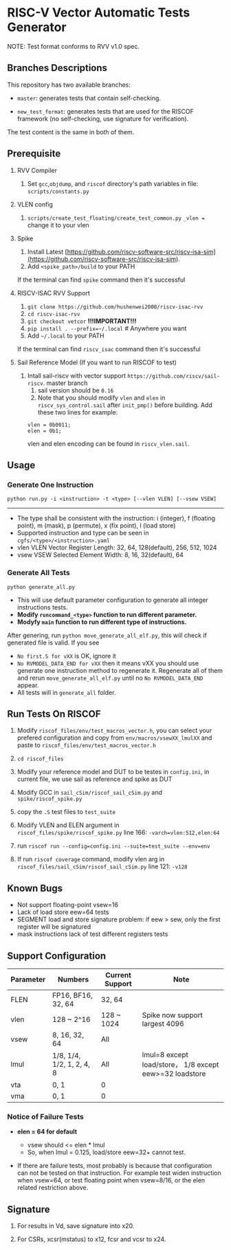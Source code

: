 # RISC-V Vector Automatic Tests Generator

NOTE: Test format conforms to RVV v1.0 spec.

## Branches Descriptions

This repository has two available branches:

- `master`: generates tests that contain self-checking.

- `new_test_format`: generates tests that are used for the RISCOF framework (no self-checking, use signature for verification).

The test content is the same in both of them.

## Prerequisite

1. RVV Compiler
   1. Set `gcc`,`objdump`, and `riscof` directory's path variables in file: `scripts/constants.py`

1. VLEN config
    1. `scripts/create_test_floating/create_test_common.py` `_vlen =` change  it to your vlen

2. Spike
   1. Install Latest [https://github.com/riscv-software-src/riscv-isa-sim](https://github.com/riscv-software-src/riscv-isa-sim).
   2. Add `<spike_path>/build` to your PATH
   
   If the terminal can find `spike` command then it's successful

3. RISCV-ISAC RVV Support
   1. `git clone https://github.com/hushenwei2000/riscv-isac-rvv`
   2. `cd riscv-isac-rvv`
   3. `git checkout vetcor`  **!!!IMPORTANT!!!**
   4. `pip install . --prefix=~/.local`  # Anywhere you want  
   5. Add `~/.local` to your PATH   
   
   If the terminal can find `riscv_isac` command then it's successful

4. Sail Reference Model (If you want to run RISCOF to test)
   1. Intall sail-riscv with vector support `https://github.com/riscv/sail-riscv`. master branch
      1. sail version should be `0.16`
      1. Note that you should modify `vlen` and `elen` in `riscv_sys_control.sail` after `init_pmp()` before building. Add these two lines for example:
      ```
      vlen = 0b0011;
      elen = 0b1;
      ```
         vlen and elen encoding can be found in `riscv_vlen.sail`.


## Usage

### Generate One Instruction

```
python run.py -i <instruction> -t <type> [--vlen VLEN] [--vsew VSEW]
```
****
- The type shall be consistent with the instruction: i (integer), f (floating point), m (mask), p (permute), x (fix point), l (load store)
- Supported instruction and type can be seen in `cgfs/<type>/<instruction>.yaml`
- vlen VLEN       Vector Register Length: 32, 64, 128(default), 256, 512, 1024
- vsew VSEW       Selected Element Width: 8, 16, 32(default), 64

### Generate All Tests

```
python generate_all.py
```

- This will use default parameter configuration to generate all integer instructions tests.
- **Modify `runcommand_<type>` function to run different parameter.**
- **Modyfy `main` function to run different type of instructions.**

After genering, run `python move_generate_all_elf.py`, this will check if generated file is valid. If you see 
   - `No first.S for vXX` is OK, ignore it
   - `No RVMODEL_DATA_END for vXX` then it means vXX you should use generate one instruction method to regenerate it. Regenerate all of them and rerun `move_generate_all_elf.py` until no `No RVMODEL_DATA_END` appear.
   - All tests will in `generate_all` folder.


## Run Tests On RISCOF

1. Modify `riscof_files/env/test_macros_vector.h`, you can select your prefered configuration and copy from `env/macros/vsewXX_lmulXX` and paste to `riscof_files/env/test_macros_vector.h`

2. `cd riscof_files`

3. Modify your reference model and DUT to be testes in `config.ini`, in current file, we use sail as reference and spike as DUT

4. Modify GCC in `sail_cSim/riscof_sail_cSim.py` and `spike/riscof_spike.py`

5. copy the `.S` test files to `test_suite`

6. Modify VLEN and ELEN argument in `riscof_files/spike/riscof_spike.py` line 166: `-varch=vlen:512,elen:64`

7. run `riscof run --config=config.ini --suite=test_suite --env=env`

8. If run `riscof coverage` command, modify vlen arg in `riscof_files/sail_cSim/riscof_sail_cSim.py` line 121: `-v128`

## Known Bugs
- Not support floating-point vsew=16
- Lack of load store eew=64 tests
- SEGMENT load and store signature problem: if eew > sew, only the first register will be signatured
- mask instructions lack of test different registers tests

## Support Configuration

| Parameter | Numbers                   | Current Support | Note                           |
| --------- | ------------------------- | --------------- | ------------------------------ |
| FLEN      | FP16, BF16, 32, 64        | 32, 64          |                                |
| vlen      | 128 ~ 2^16                | 128 ~ 1024      | Spike now support largest 4096 |
| vsew      | 8, 16, 32, 64             | All             |                                |
| lmul      | 1/8, 1/4, 1/2, 1, 2, 4, 8 | All             | lmul=8 except load/store， 1/8 except eew>=32 loadstore       |
| vta       | 0, 1                      | 0               |                                |
| vma       | 0, 1                      | 0               |                                |

### Notice of Failure Tests

- **elen = 64 for default**
  - vsew should <= elen * lmul
  - So, when lmul = 0.125, load/store eew=32+ cannot test. 

- If there are failure tests, most probably is because that configuration can not be tested on that instruction. For example test widen instruction when vsew=64, or test floating point when vsew=8/16, or the elen related restriction above.

## Signature

1. For results in Vd, save signature into x20.   

2. For CSRs, xcsr(mstatus) to x12, fcsr and vcsr to x24.

